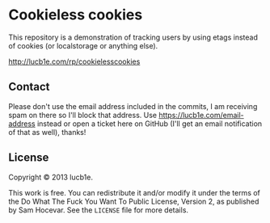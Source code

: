 Cookieless cookies
=================

This repository is a demonstration of tracking users by using etags instead of cookies (or localstorage or anything else).

http://lucb1e.com/rp/cookielesscookies

Contact
-------

Please don't use the email address included in the commits, I am receiving spam on there so I'll block that address. Use https://lucb1e.com/email-address instead or open a ticket here on GitHub (I'll get an email notification of that as well), thanks!

License
-------

Copyright © 2013 lucb1e.

This work is free. You can redistribute it and/or modify it under the
terms of the Do What The Fuck You Want To Public License, Version 2,
as published by Sam Hocevar. See the `LICENSE` file for more details.
